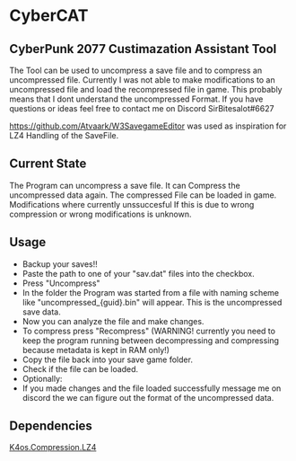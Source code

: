 # CyberCAT
CyberPunk 2077 Custimazation Assistant Tool
--------
The Tool can be used to uncompress a save file and to compress an uncompressed file.
Currently I was not able to make modifications to an uncompressed file and load the recompressed file in game.
This probably means that I dont understand the uncompressed Format.
If you have questions or ideas feel free to contact me on Discord SirBitesalot#6627

https://github.com/Atvaark/W3SavegameEditor was used as inspiration for LZ4 Handling of the SaveFile.

Current State
--------
The Program can uncompress a save file.
It can Compress the uncompressed data again.
The compressed File can be loaded in game.
Modifications where currently unssuccesful
If this is due to wrong compression or wrong modifications is unknown.

Usage
--------
- Backup your saves!!
- Paste the path to one of your "sav.dat" files into the checkbox.
- Press "Uncompress"
- In the folder the Program was started from a file with naming scheme like "uncompressed_{guid}.bin" will appear. This is the uncompressed save data.
- Now you can analyze the file and make changes.
- To compress press "Recompress" (WARNING! currently you need to keep the program running between decompressing and compressing because metadata is kept in RAM only!)
- Copy the file back into your save game folder.
- Check if the file can be loaded.
- Optionally:
- If you made changes and the file loaded successfully message me on discord the we can figure out the format of the uncompressed data.

Dependencies
--------
[K4os.Compression.LZ4][0]

[0]:https://github.com/MiloszKrajewski/K4os.Compression.LZ4
